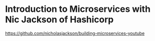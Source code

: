 # Introduction to Microservices with Nic Jackson of Hashicorp
https://github.com/nicholasjackson/building-microservices-youtube
